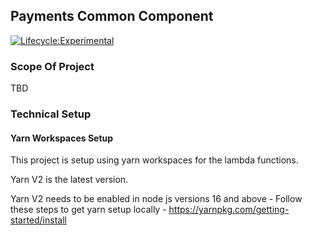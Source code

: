 
## Payments Common Component 

[![Lifecycle:Experimental](https://img.shields.io/badge/Lifecycle-Experimental-339999)](<Redirect-URL>)

### Scope Of Project

  TBD

### Technical Setup


#### Yarn Workspaces Setup 

This project is setup using yarn workspaces for the lambda functions. 

Yarn V2 is the latest version. 

Yarn V2 needs to be enabled in node js versions 16 and above - Follow these steps to get yarn setup locally - https://yarnpkg.com/getting-started/install



